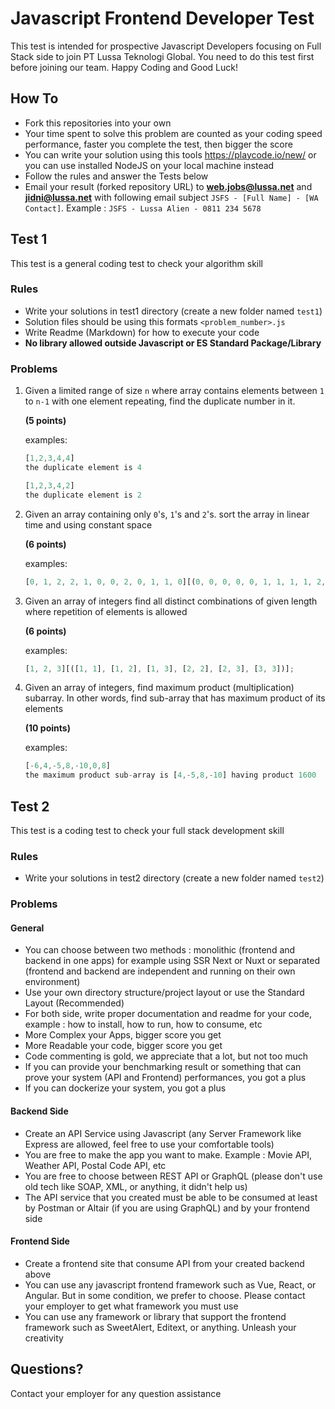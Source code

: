 # Javascript Frontend Developer Test

This test is intended for prospective Javascript Developers focusing on Full Stack side to join PT Lussa Teknologi Global. You need to do this test first before joining our team. Happy Coding and Good Luck!

## How To

- Fork this repositories into your own
- Your time spent to solve this problem are counted as your coding speed performance, faster you complete the test, then bigger the score
- You can write your solution using this tools https://playcode.io/new/ or you can use installed NodeJS on your local machine instead
- Follow the rules and answer the Tests below
- Email your result (forked repository URL) to **[web.jobs@lussa.net](mailto:web.jobs@lussa.net)** and **[jidni@lussa.net](mailto:jidni@lussa.net)** with following email subject `JSFS - [Full Name] - [WA Contact]`. Example : `JSFS - Lussa Alien - 0811 234 5678`


## Test 1

This test is a general coding test to check your algorithm skill

### Rules

- Write your solutions in test1 directory (create a new folder named `test1`)
- Solution files should be using this formats `<problem_number>.js`
- Write Readme (Markdown) for how to execute your code
- **No library allowed outside Javascript or ES Standard Package/Library**

### Problems

1. Given a limited range of size `n` where array contains elements between `1` to `n-1` with one element repeating, find the duplicate number in it.

   **(5 points)**

   examples:

   ```javascript
   [1,2,3,4,4]
   the duplicate element is 4
   ```

   ```javascript
   [1,2,3,4,2]
   the duplicate element is 2
   ```

1. Given an array containing only `0`'s, `1`'s and `2`'s. sort the array in linear time and using constant space

   **(6 points)**

   examples:

   ```javascript
   [0, 1, 2, 2, 1, 0, 0, 2, 0, 1, 1, 0][(0, 0, 0, 0, 0, 1, 1, 1, 1, 2, 2, 2)];
   ```

1. Given an array of integers find all distinct combinations of given length where repetition of elements is allowed

   **(6 points)**

   examples:

   ```javascript
   [1, 2, 3][([1, 1], [1, 2], [1, 3], [2, 2], [2, 3], [3, 3])];
   ```

1. Given an array of integers, find maximum product (multiplication) subarray. In other words, find sub-array that has maximum product of its elements

   **(10 points)**

   examples:

   ```javascript
   [-6,4,-5,8,-10,0,8]
   the maximum product sub-array is [4,-5,8,-10] having product 1600
   ```

## Test 2

This test is a coding test to check your full stack development skill

### Rules

- Write your solutions in test2 directory (create a new folder named `test2`)

### Problems

#### General

- You can choose between two methods : monolithic (frontend and backend in one apps) for example using SSR Next or Nuxt or separated (frontend and backend are independent and running on their own environment)
- Use your own directory structure/project layout or use the Standard Layout (Recommended)
- For both side, write proper documentation and readme for your code, example : how to install, how to run, how to consume, etc
- More Complex your Apps, bigger score you get
- More Readable your code, bigger score you get
- Code commenting is gold, we appreciate that a lot, but not too much
- If you can provide your benchmarking result or something that can prove your system (API and Frontend) performances, you got a plus
- If you can dockerize your system, you got a plus

#### Backend Side

- Create an API Service using Javascript (any Server Framework like Express are allowed, feel free to use your comfortable tools)
- You are free to make the app you want to make. Example : Movie API, Weather API, Postal Code API, etc
- You are free to choose between REST API or GraphQL (please don't use old tech like SOAP, XML, or anything, it didn't help us)
- The API service that you created must be able to be consumed at least by Postman or Altair (if you are using GraphQL) and by your frontend side

#### Frontend Side

- Create a frontend site that consume API from your created backend above
- You can use any javascript frontend framework such as Vue, React, or Angular. But in some condition, we prefer to choose. Please contact your employer to get what framework you must use
- You can use any framework or library that support the frontend framework such as SweetAlert, Editext, or anything. Unleash your creativity

## Questions?

Contact your employer for any question assistance
